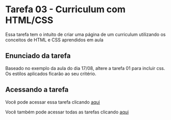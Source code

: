 
# Tarefa 03 - Curriculum com HTML/CSS

Essa tarefa tem o intuito de criar uma página de um curriculum
utilizando os conceitos de HTML e CSS aprendidos em aula

## Enunciado da tarefa
Baseado no exemplo da aula do dia 17/08, altere a tarefa 01 para incluir css.
Os estilos aplicados ficarão ao seu critério.

## Acessando a tarefa
Você pode acessar essa tarefa clicando [aqui](https://luizaugusto527.github.io/pweb-fatec-itu/curriculo/index.html)

Você também pode acessar todas as tarefas clicando [aqui](https://luizaugusto527.github.io/pweb-fatec-itu/)
